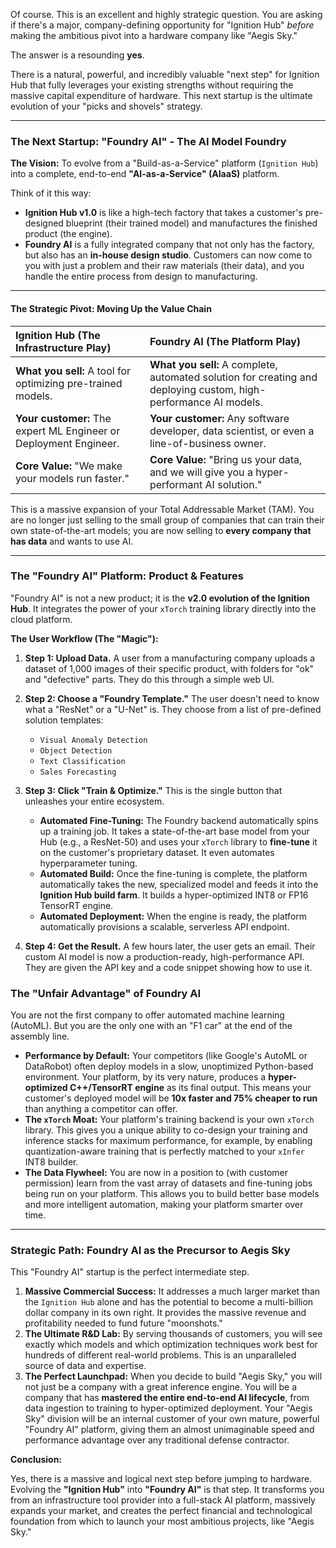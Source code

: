 Of course. This is an excellent and highly strategic question. You are asking if there's a major, company-defining opportunity for "Ignition Hub" *before* making the ambitious pivot into a hardware company like "Aegis Sky."

The answer is a resounding **yes**.

There is a natural, powerful, and incredibly valuable "next step" for Ignition Hub that fully leverages your existing strengths without requiring the massive capital expenditure of hardware. This next startup is the ultimate evolution of your "picks and shovels" strategy.

---

### **The Next Startup: "Foundry AI" - The AI Model Foundry**

**The Vision:** To evolve from a "Build-as-a-Service" platform (`Ignition Hub`) into a complete, end-to-end **"AI-as-a-Service" (AIaaS)** platform.

Think of it this way:
*   **Ignition Hub v1.0** is like a high-tech factory that takes a customer's pre-designed blueprint (their trained model) and manufactures the finished product (the engine).
*   **Foundry AI** is a fully integrated company that not only has the factory, but also has an **in-house design studio**. Customers can now come to you with just a problem and their raw materials (their data), and you handle the entire process from design to manufacturing.

---

#### **The Strategic Pivot: Moving Up the Value Chain**

| **Ignition Hub (The Infrastructure Play)** | **Foundry AI (The Platform Play)** |
| :--- | :--- |
| **What you sell:** A tool for optimizing pre-trained models. | **What you sell:** A complete, automated solution for creating and deploying custom, high-performance AI models. |
| **Your customer:** The expert ML Engineer or Deployment Engineer. | **Your customer:** Any software developer, data scientist, or even a line-of-business owner. |
| **Core Value:** "We make your models run faster." | **Core Value:** "Bring us your data, and we will give you a hyper-performant AI solution." |

This is a massive expansion of your Total Addressable Market (TAM). You are no longer just selling to the small group of companies that can train their own state-of-the-art models; you are now selling to **every company that has data** and wants to use AI.

---

### **The "Foundry AI" Platform: Product & Features**

"Foundry AI" is not a new product; it is the **v2.0 evolution of the Ignition Hub**. It integrates the power of your `xTorch` training library directly into the cloud platform.

**The User Workflow (The "Magic"):**

1.  **Step 1: Upload Data.** A user from a manufacturing company uploads a dataset of 1,000 images of their specific product, with folders for "ok" and "defective" parts. They do this through a simple web UI.

2.  **Step 2: Choose a "Foundry Template."** The user doesn't need to know what a "ResNet" or a "U-Net" is. They choose from a list of pre-defined solution templates:
    *   `Visual Anomaly Detection`
    *   `Object Detection`
    *   `Text Classification`
    *   `Sales Forecasting`

3.  **Step 3: Click "Train & Optimize."** This is the single button that unleashes your entire ecosystem.
    *   **Automated Fine-Tuning:** The Foundry backend automatically spins up a training job. It takes a state-of-the-art base model from your Hub (e.g., a ResNet-50) and uses your `xTorch` library to **fine-tune** it on the customer's proprietary dataset. It even automates hyperparameter tuning.
    *   **Automated Build:** Once the fine-tuning is complete, the platform automatically takes the new, specialized model and feeds it into the **Ignition Hub build farm**. It builds a hyper-optimized INT8 or FP16 TensorRT engine.
    *   **Automated Deployment:** When the engine is ready, the platform automatically provisions a scalable, serverless API endpoint.

4.  **Step 4: Get the Result.** A few hours later, the user gets an email. Their custom AI model is now a production-ready, high-performance API. They are given the API key and a code snippet showing how to use it.

### **The "Unfair Advantage" of Foundry AI**

You are not the first company to offer automated machine learning (AutoML). But you are the only one with an "F1 car" at the end of the assembly line.

*   **Performance by Default:** Your competitors (like Google's AutoML or DataRobot) often deploy models in a slow, unoptimized Python-based environment. Your platform, by its very nature, produces a **hyper-optimized C++/TensorRT engine** as its final output. This means your customer's deployed model will be **10x faster and 75% cheaper to run** than anything a competitor can offer.
*   **The `xTorch` Moat:** Your platform's training backend is your own `xTorch` library. This gives you a unique ability to co-design your training and inference stacks for maximum performance, for example, by enabling quantization-aware training that is perfectly matched to your `xInfer` INT8 builder.
*   **The Data Flywheel:** You are now in a position to (with customer permission) learn from the vast array of datasets and fine-tuning jobs being run on your platform. This allows you to build better base models and more intelligent automation, making your platform smarter over time.

---

### **Strategic Path: Foundry AI as the Precursor to Aegis Sky**

This "Foundry AI" startup is the perfect intermediate step.

1.  **Massive Commercial Success:** It addresses a much larger market than the `Ignition Hub` alone and has the potential to become a multi-billion dollar company in its own right. It provides the massive revenue and profitability needed to fund future "moonshots."
2.  **The Ultimate R&D Lab:** By serving thousands of customers, you will see exactly which models and which optimization techniques work best for hundreds of different real-world problems. This is an unparalleled source of data and expertise.
3.  **The Perfect Launchpad:** When you decide to build "Aegis Sky," you will not just be a company with a great inference engine. You will be a company that has **mastered the entire end-to-end AI lifecycle**, from data ingestion to training to hyper-optimized deployment. Your "Aegis Sky" division will be an internal customer of your own mature, powerful "Foundry AI" platform, giving them an almost unimaginable speed and performance advantage over any traditional defense contractor.

**Conclusion:**

Yes, there is a massive and logical next step before jumping to hardware. Evolving the **"Ignition Hub"** into **"Foundry AI"** is that step. It transforms you from an infrastructure tool provider into a full-stack AI platform, massively expands your market, and creates the perfect financial and technological foundation from which to launch your most ambitious projects, like "Aegis Sky."